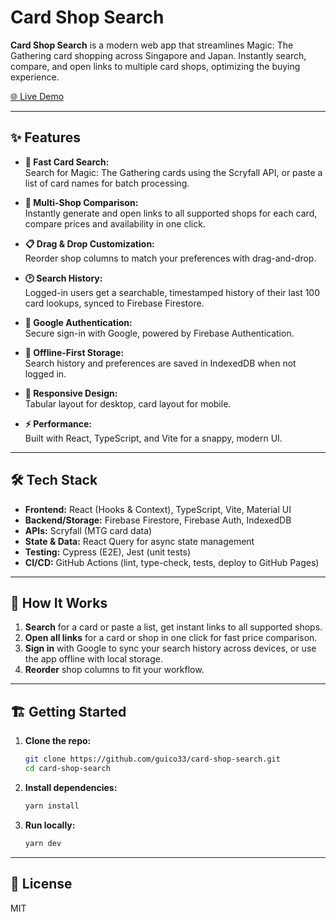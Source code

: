 # Card Shop Search

**Card Shop Search** is a modern web app that streamlines Magic: The Gathering card shopping across Singapore and Japan. Instantly search, compare, and open links to multiple card shops, optimizing the buying experience.

[🌐 Live Demo](https://guico33.github.io/card-shop-search/)

---

## ✨ Features

- **🔎 Fast Card Search:**  
  Search for Magic: The Gathering cards using the Scryfall API, or paste a list of card names for batch processing.

- **🛒 Multi-Shop Comparison:**  
  Instantly generate and open links to all supported shops for each card, compare prices and availability in one click.

- **📋 Drag & Drop Customization:**  
  Reorder shop columns to match your preferences with drag-and-drop.

- **🕑 Search History:**  
  Logged-in users get a searchable, timestamped history of their last 100 card lookups, synced to Firebase Firestore.

- **🔐 Google Authentication:**  
  Secure sign-in with Google, powered by Firebase Authentication.

- **💾 Offline-First Storage:**  
  Search history and preferences are saved in IndexedDB when not logged in.

- **📱 Responsive Design:**  
  Tabular layout for desktop, card layout for mobile.

- **⚡️ Performance:**  
  Built with React, TypeScript, and Vite for a snappy, modern UI.

---

## 🛠️ Tech Stack

- **Frontend:** React (Hooks & Context), TypeScript, Vite, Material UI
- **Backend/Storage:** Firebase Firestore, Firebase Auth, IndexedDB
- **APIs:** Scryfall (MTG card data)
- **State & Data:** React Query for async state management
- **Testing:** Cypress (E2E), Jest (unit tests)
- **CI/CD:** GitHub Actions (lint, type-check, tests, deploy to GitHub Pages)

---

## 🚀 How It Works

1. **Search** for a card or paste a list, get instant links to all supported shops.
2. **Open all links** for a card or shop in one click for fast price comparison.
3. **Sign in** with Google to sync your search history across devices, or use the app offline with local storage.
4. **Reorder** shop columns to fit your workflow.

---

## 🏗️ Getting Started

1. **Clone the repo:**

   ```zsh
   git clone https://github.com/guico33/card-shop-search.git
   cd card-shop-search
   ```

2. **Install dependencies:**

   ```zsh
   yarn install
   ```

3. **Run locally:**

   ```zsh
   yarn dev
   ```

---

## 📄 License

MIT
